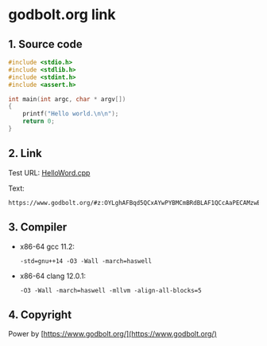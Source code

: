 # godbolt.org link

## 1. Source code

```cpp
#include <stdio.h>
#include <stdlib.h>
#include <stdint.h>
#include <assert.h>

int main(int argc, char * argv[])
{
    printf("Hello world.\n\n");
    return 0;
}
```

## 2. Link

Test URL: [HelloWord.cpp](https://www.godbolt.org/#z:OYLghAFBqd5QCxAYwPYBMCmBRdBLAF1QCcAaPECAMzwBtMA7AQwFtMQByARg9KtQYEAysib0QXACx8BBAKoBnTAAUAHpwAMvAFYTStJg1DIApACYAQuYukl9ZATwDKjdAGFUtAK4sGe1wAyeAyYAHI%2BAEaYxBJmpAAOqAqETgwe3r56icmOAkEh4SxRMVxxdpgOqUIETMQE6T5%2BXLaY9rkM1bUE%2BWGR0bG2NXUNmc0KQ93BvUX9pQCUtqhexMjsHCYaAILmAMzByN5YANQmO27j%2BKgAdAin2BvbZnsMB17Hp%2BcE6LR4ETd3D12%2B0OmBOZwuwQI/x29y2QJeILBbiYCiUdWhsO2W0hRxYTGCEBxtWAyFIR2QCFqRwAVEdiQA3EwAVisTIAInNAQB2KxbI78o7xYiQqgQcxmAASrVoqCOAHcSLR0FdmW4GKr1WYzJydrzNgKjsRMARlgwjhpTnqTFy2Q8OAtaJwmbw/BwtKRUJw3NZrEcFEsVqDdjxSARNPaFgBrEA7HZXACcZiZ8YAHGmAGw7Lhcrla/ScSQu8Mezi8BQgDSh8MLOCwJBoFjxOjRciUBtN%2BgxYBcUp8OgEaLliARYsRYK1ACenBDDbYggA8gxaFO3bwsHijOJV6R8EbKvTMOXt5hVBUvAPp7xIa1iz8IsRJx4sJfQ8KWJeFlQDMAFAA1PCYHK87xIwL78IIIhiOwUgyIIigqOo266HEBhGCgPqWPovzlpACyoPE7RHgAtBcpxssADBeBhFhSEcRHzjsdEAOpiLQdF4istw7GylIKHK0plq0FTtC4DDuJ4jT%2BGJPSFMUWRJCkAgjE0CQKe0Ml9CULRtFUEzKXo5SVAInR1BpMxaeMXT6WMExmXJXALP6yyrHoBBGmsPAOk6Rbbp6HCqCm6ZEemkhHCSyBHD2VxmEcEDepY1hkrghAkCcTzNEcHiNs2xBpTs2q8GGq5zAsCCYEwWAxBAUYxpIVwaDsGjpqmXIaEyOySFyTJJvmHCFqQrrun5ZYVlWxWkLWiAoKg2Wdq2EDtjlKCod2ZgaM0NC0AOxBDiO25jswxArjOM1zgQi7LsW66GMAW7uruwl4AeR7uieZ4XtwV6CDe253g%2BR1Ph5hVvh%2BfDfn%2BAFASBrohuBwiiOIMFw/BajFrozQrehCWYXeOHVR6BGpMRDHMax7G1BSZG8fxtBsURLC0/SLB0WIeAUURrFEREMrIJGChkc62mPc4ECuNZpCBFMsmzKpOSpOL2SKQwdky4Z7QmfUEmjELRkdLZUuaQZelayplmmQb5kSI5AYuc0bmYEDXkcILg28H5AVBSF5IrZFZj1VcXCxfFViYUcyVELlwZkllHbRHlDmFdWNX5fVkixqUadSF1PWOn1vDvlwGiVq7JYcCNlZFVoJW9WYPlDaWY1VwsB47akICSEAA)

Text:

```text
https://www.godbolt.org/#z:OYLghAFBqd5QCxAYwPYBMCmBRdBLAF1QCcAaPECAMzwBtMA7AQwFtMQByARg9KtQYEAysib0QXACx8BBAKoBnTAAUAHpwAMvAFYTStJg1DIApACYAQuYukl9ZATwDKjdAGFUtAK4sGe1wAyeAyYAHI%2BAEaYxBJmpAAOqAqETgwe3r56icmOAkEh4SxRMVxxdpgOqUIETMQE6T5%2BXLaY9rkM1bUE%2BWGR0bG2NXUNmc0KQ93BvUX9pQCUtqhexMjsHCYaAILmAMzByN5YANQmO27j%2BKgAdAin2BvbZnsMB17Hp%2BcE6LR4ETd3D12%2B0OmBOZwuwQI/x29y2QJeILBbiYCiUdWhsO2W0hRxYTGCEBxtWAyFIR2QCFqRwAVEdiQA3EwAVisTIAInNAQB2KxbI78o7xYiQqgQcxmAASrVoqCOAHcSLR0FdmW4GKr1WYzJydrzNgKjsRMARlgwjhpTnqTFy2Q8OAtaJwmbw/BwtKRUJw3NZrEcFEsVqDdjxSARNPaFgBrEA7HZXACcZiZ8YAHGmAGw7Lhcrla/ScSQu8Mezi8BQgDSh8MLOCwJBoFjxOjRciUBtN%2BgxYBcUp8OgEaLliARYsRYK1ACenBDDbYggA8gxaFO3bwsHijOJV6R8EbKvTMOXt5hVBUvAPp7xIa1iz8IsRJx4sJfQ8KWJeFlQDMAFAA1PCYHK87xIwL78IIIhiOwUgyIIigqOo266HEBhGCgPqWPovzlpACyoPE7RHgAtBcpxssADBeBhFhSEcRHzjsdEAOpiLQdF4istw7GylIKHK0plq0FTtC4DDuJ4jT%2BGJPSFMUWRJCkAgjE0CQKe0Ml9CULRtFUEzKXo5SVAInR1BpMxaeMXT6WMExmXJXALP6yyrHoBBGmsPAOk6Rbbp6HCqCm6ZEemkhHCSyBHD2VxmEcEDepY1hkrghAkCcTzNEcHiNs2xBpTs2q8GGq5zAsCCYEwWAxBAUYxpIVwaDsGjpqmXIaEyOySFyTJJvmHCFqQrrun5ZYVlWxWkLWiAoKg2Wdq2EDtjlKCod2ZgaM0NC0AOxBDiO25jswxArjOM1zgQi7LsW66GMAW7uruwl4AeR7uieZ4XtwV6CDe253g%2BR1Ph5hVvh%2BfDfn%2BAFASBrohuBwiiOIMFw/BajFrozQrehCWYXeOHVR6BGpMRDHMax7G1BSZG8fxtBsURLC0/SLB0WIeAUURrFEREMrIJGChkc62mPc4ECuNZpCBFMsmzKpOSpOL2SKQwdky4Z7QmfUEmjELRkdLZUuaQZelayplmmQb5kSI5AYuc0bmYEDXkcILg28H5AVBSF5IrZFZj1VcXCxfFViYUcyVELlwZkllHbRHlDmFdWNX5fVkixqUadSF1PWOn1vDvlwGiVq7JYcCNlZFVoJW9WYPlDaWY1VwsB47akICSEAA
```

## 3. Compiler

* x86-64 gcc 11.2:

    ```text
    -std=gnu++14 -O3 -Wall -march=haswell
    ```

* x86-64 clang 12.0.1: 

    ```text
    -O3 -Wall -march=haswell -mllvm -align-all-blocks=5
    ```

## 4. Copyright

Power by [https://www.godbolt.org/](https://www.godbolt.org/)
